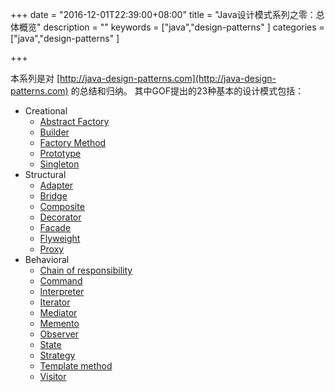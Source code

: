 +++
date = "2016-12-01T22:39:00+08:00"
title = "Java设计模式系列之零：总体概览"
description = ""
keywords = ["java","design-patterns"
]
categories = ["java","design-patterns"
]

+++

本系列是对 [http://java-design-patterns.com](http://java-design-patterns.com) 的总结和归纳。
其中GOF提出的23种基本的设计模式包括：

* Creational
    * [Abstract Factory](http://java-design-patterns.com/patterns/abstract-factory/)
    * [Builder](http://java-design-patterns.com/patterns/builder/)
    * [Factory Method](http://java-design-patterns.com/patterns/factory-method/)
    * [Prototype](http://java-design-patterns.com/patterns/prototype/)
    * [Singleton](http://java-design-patterns.com/patterns/singleton/)
* Structural
    * [Adapter](http://java-design-patterns.com/patterns/adapter/)
    * [Bridge](http://java-design-patterns.com/patterns/bridge/)
    * [Composite](http://java-design-patterns.com/patterns/composite/)
    * [Decorator](http://java-design-patterns.com/patterns/decorator/)
    * [Facade](http://java-design-patterns.com/patterns/facade/)
    * [Flyweight](http://java-design-patterns.com/patterns/flyweight/)
    * [Proxy](http://java-design-patterns.com/patterns/proxy/)
* Behavioral
    * [Chain of responsibility](http://java-design-patterns.com/patterns/chain/)
    * [Command](http://java-design-patterns.com/patterns/command/)
    * [Interpreter](http://java-design-patterns.com/patterns/interpreter/)
    * [Iterator](http://java-design-patterns.com/patterns/iterator/)
    * [Mediator](http://java-design-patterns.com/patterns/mediator/)
    * [Memento](http://java-design-patterns.com/patterns/memento/)
    * [Observer](http://java-design-patterns.com/patterns/observer/)
    * [State](http://java-design-patterns.com/patterns/state/)
    * [Strategy](http://java-design-patterns.com/patterns/strategy/)
    * [Template method](http://java-design-patterns.com/patterns/template-method/)
    * [Visitor](http://java-design-patterns.com/patterns/visitor/)


